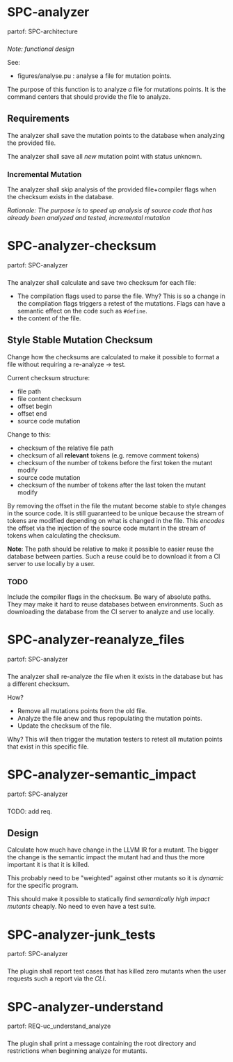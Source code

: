 # SPC-analyzer
partof: SPC-architecture
###
*Note: functional design*

See:
 - figures/analyse.pu : analyse a file for mutation points.

The purpose of this function is to analyze *a* file for mutations points.
It is the command centers that should provide the file to analyze.

## Requirements
The analyzer shall save the mutation points to the database when analyzing the provided file.

The analyzer shall save all *new* mutation point with status unknown.

### Incremental Mutation
The analyzer shall skip analysis of the provided file+compiler flags when the checksum exists in the database.

*Rationale: The purpose is to speed up analysis of source code that has already been analyzed and tested, incremental mutation*

# SPC-analyzer-checksum
partof: SPC-analyzer
###

The analyzer shall calculate and save two checksum for each file:
 - The compilation flags used to parse the file.
   Why? This is so a change in the compilation flags triggers a retest of the mutations.
   Flags can have a semantic effect on the code such as `#define`.
 - the content of the file.

## Style Stable Mutation Checksum

Change how the checksums are calculated to make it possible to format a file
without requiring a re-analyze -> test.

Current checksum structure:

 * file path
 * file content checksum
 * offset begin
 * offset end
 * source code mutation

Change to this:

 * checksum of the relative file path
 * checksum of all **relevant** tokens (e.g. remove comment tokens)
 * checksum of the number of tokens before the first token the mutant modify
 * source code mutation
 * checksum of the number of tokens after the last token the mutant modify

By removing the offset in the file the mutant become stable to style changes in
the source code. It is still guaranteed to be unique because the stream of
tokens are modified depending on what is changed in the file. This *encodes*
the offset via the injection of the source code mutant in the stream of tokens
when calculating the checksum.

**Note**: The path should be relative to make it possible to easier reuse the
database between parties. Such a reuse could be to download it from a CI server
to use locally by a user.

### TODO

Include the compiler flags in the checksum. Be wary of absolute paths. They may
make it hard to reuse databases between environments. Such as downloading the
database from the CI server to analyze and use locally.

# SPC-analyzer-reanalyze_files
partof: SPC-analyzer
###

The analyzer shall re-analyze _the_ file when it exists in the database but has a different checksum.

How?
 - Remove all mutations points from the old file.
 - Analyze the file anew and thus repopulating the mutation points.
 - Update the checksum of the file.

Why?
This will then trigger the mutation testers to retest all mutation points that exist in this specific file.

# SPC-analyzer-semantic_impact
partof: SPC-analyzer
###

TODO: add req.

## Design

Calculate how much have change in the LLVM IR for a mutant. The bigger the change is the semantic impact the mutant had and thus the more important it is that it is killed.

This probably need to be "weighted" against other mutants so it is *dynamic* for the specific program.

This should make it possible to statically find *semantically high impact mutants* cheaply. No need to even have a test suite.

# SPC-analyzer-junk_tests
partof: SPC-analyzer
###

The plugin shall report test cases that has killed zero mutants when the user requests such a report via the *CLI*.

# SPC-analyzer-understand
partof: REQ-uc_understand_analyze
###

The plugin shall print a message containing the root directory and restrictions when beginning analyze for mutants.
